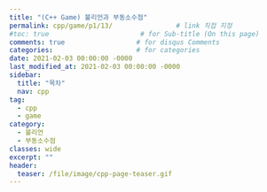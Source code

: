 ```yaml
---
title: "(C++ Game) 불리언과 부동소수점"
permalink: cpp/game/p1/13/                # link 직접 지정
#toc: true                       # for Sub-title (On this page)
comments: true                  # for disqus Comments
categories:                     # for categories
date: 2021-02-03 00:00:00 -0000
last_modified_at: 2021-02-03 00:00:00 -0000
sidebar:
  title: "목차"
  nav: cpp
tag:
  - cpp
  - game
category:
  - 불리언
  - 부동소수점
classes: wide
excerpt: ""
header:
  teaser: /file/image/cpp-page-teaser.gif
---
```


## 


